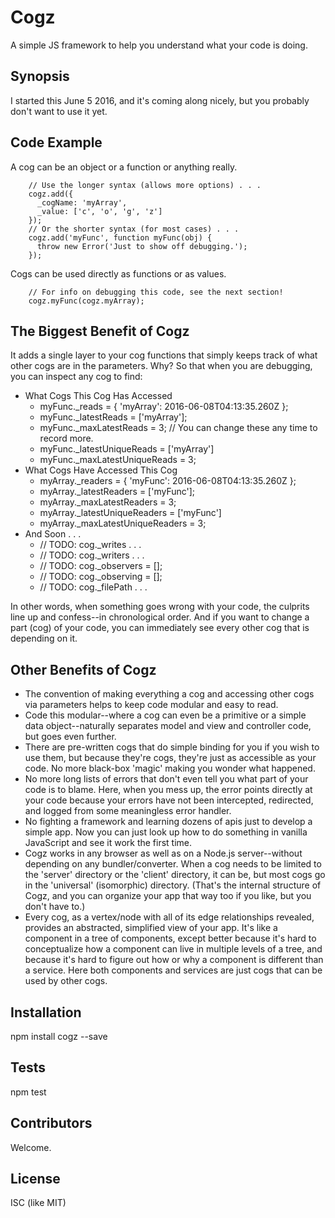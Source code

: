# Cogz
A simple JS framework to help you understand what your code is doing.

## Synopsis

I started this June 5 2016, and it's coming along nicely, but you probably don't want to use it yet.

## Code Example

A cog can be an object or a function or anything really.

```
    // Use the longer syntax (allows more options) . . .
    cogz.add({
      _cogName: 'myArray',
      _value: ['c', 'o', 'g', 'z']
    });
    // Or the shorter syntax (for most cases) . . .
    cogz.add('myFunc', function myFunc(obj) {
      throw new Error('Just to show off debugging.');
    });

```

Cogs can be used directly as functions or as values.
```
    // For info on debugging this code, see the next section!
    cogz.myFunc(cogz.myArray);
```

## The Biggest Benefit of Cogz

It adds a single layer to your cog functions that simply keeps track of what other cogs are in the parameters. Why? So that when you are debugging, you can inspect any cog to find:

 - What Cogs This Cog Has Accessed
   - myFunc._reads = { 'myArray': 2016-06-08T04:13:35.260Z };
   - myFunc._latestReads = ['myArray'];
   - myFunc._maxLatestReads = 3; // You can change these any time to record more.
   - myFunc._latestUniqueReads = ['myArray']
   - myFunc._maxLatestUniqueReads = 3;
 - What Cogs Have Accessed This Cog
   - myArray._readers = { 'myFunc': 2016-06-08T04:13:35.260Z };
   - myArray._latestReaders = ['myFunc'];
   - myArray._maxLatestReaders = 3;
   - myArray._latestUniqueReaders = ['myFunc']
   - myArray._maxLatestUniqueReaders = 3;
 - And Soon . . .
   - // TODO: cog._writes . . .
   - // TODO: cog._writers . . .
   - // TODO: cog._observers = [];
   - // TODO: cog._observing = [];
   - // TODO: cog._filePath . . .

 In other words, when something goes wrong with your code, the culprits line up and confess--in chronological order. And if you want to change a part (cog) of your code, you can immediately see every other cog that is depending on it.

## Other Benefits of Cogz

 - The convention of making everything a cog and accessing other cogs via parameters helps to keep code modular and easy to read.
 - Code this modular--where a cog can even be a primitive or a simple data object--naturally separates model and view and controller code, but goes even further.
 - There are pre-written cogs that do simple binding for you if you wish to use them, but because they're cogs, they're just as accessible as your code. No more black-box 'magic' making you wonder what happened.
 - No more long lists of errors that don't even tell you what part of your code is to blame. Here, when you mess up, the error points directly at your code because your errors have not been intercepted, redirected, and logged from some meaningless error handler.
 - No fighting a framework and learning dozens of apis just to develop a simple app. Now you can just look up how to do something in vanilla JavaScript and see it work the first time.
 - Cogz works in any browser as well as on a Node.js server--without depending on any bundler/converter. When a cog needs to be limited to the 'server' directory or the 'client' directory, it can be, but most cogs go in the 'universal' (isomorphic) directory. (That's the internal structure of Cogz, and you can organize your app that way too if you like, but you don't have to.)
 - Every cog, as a vertex/node with all of its edge relationships revealed, provides an abstracted, simplified view of your app. It's like a component in a tree of components, except better because it's hard to conceptualize how a component can live in multiple levels of a tree, and because it's hard to figure out how or why a component is different than a service. Here both components and services are just cogs that can be used by other cogs.

## Installation

npm install cogz --save

## Tests

npm test

## Contributors

Welcome.

## License

ISC (like MIT)
